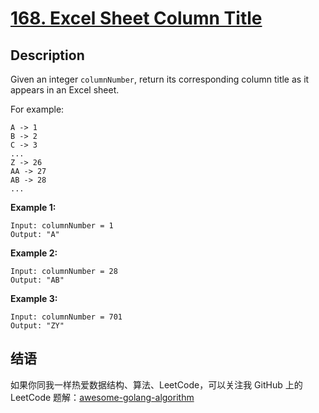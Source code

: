 # [168. Excel Sheet Column Title][title]

## Description
Given an integer `columnNumber`, return its corresponding column title as it appears in an Excel sheet.

For example:
```
A -> 1
B -> 2
C -> 3
...
Z -> 26
AA -> 27
AB -> 28 
...
```

**Example 1:**

```
Input: columnNumber = 1
Output: "A"
```

**Example 2:**

```
Input: columnNumber = 28
Output: "AB"
```

**Example 3:**

```
Input: columnNumber = 701
Output: "ZY"
```

## 结语

如果你同我一样热爱数据结构、算法、LeetCode，可以关注我 GitHub 上的 LeetCode 题解：[awesome-golang-algorithm][me]

[title]: https://leetcode.com/problems/excel-sheet-column-title
[me]: https://github.com/kylesliu/awesome-golang-algorithm
